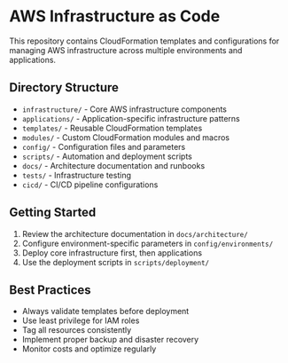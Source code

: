 # AWS Infrastructure as Code

This repository contains CloudFormation templates and configurations for managing AWS infrastructure across multiple environments and applications.

## Directory Structure

- `infrastructure/` - Core AWS infrastructure components
- `applications/` - Application-specific infrastructure patterns
- `templates/` - Reusable CloudFormation templates
- `modules/` - Custom CloudFormation modules and macros
- `config/` - Configuration files and parameters
- `scripts/` - Automation and deployment scripts
- `docs/` - Architecture documentation and runbooks
- `tests/` - Infrastructure testing
- `cicd/` - CI/CD pipeline configurations

## Getting Started

1. Review the architecture documentation in `docs/architecture/`
2. Configure environment-specific parameters in `config/environments/`
3. Deploy core infrastructure first, then applications
4. Use the deployment scripts in `scripts/deployment/`

## Best Practices

- Always validate templates before deployment
- Use least privilege for IAM roles
- Tag all resources consistently
- Implement proper backup and disaster recovery
- Monitor costs and optimize regularly
